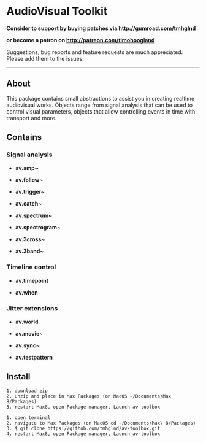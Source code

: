 # AudioVisual Toolkit

**Consider to support by buying patches via http://gumroad.com/tmhglnd**

**or become a patron on http://patreon.com/timohoogland**

Suggestions, bug reports and feature requests are much appreciated. Please add them to the issues.

---

## About

This package contains small abstractions to assist you in creating realtime audiovisual works. Objects range from signal analysis that can be used to control visual parameters, objects that allow controlling events in time with transport and more.

## Contains

### Signal analysis

- **av.amp~**

- **av.follow~**

- **av.trigger~**

- **av.catch~**

- **av.spectrum~**

- **av.spectrogram~**

- **av.3cross~**

- **av.3band~**

### Timeline control

- **av.timepoint**

- **av.when**

### Jitter extensions

- **av.world**

- **av.movie~**

- **av.sync~**

- **av.testpattern**

## Install

```
1. download zip
2. unzip and place in Max Packages (on MacOS ~/Documents/Max 8/Packages)
3. restart Max8, open Package manager, Launch av-toolbox
```

```
1. open terminal
2. navigate to Max Packages (on MacOS cd ~/Documents/Max\ 8/Packages)
3. $ git clone https://github.com/tmhglnd/av-toolbox.git
4. restart Max8, open Package manager, Launch av-toolbox
```

